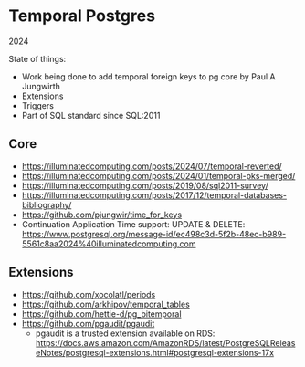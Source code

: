 Temporal Postgres
=================

2024

State of things:
 - Work being done to add temporal foreign keys to pg core by Paul A Jungwirth
 - Extensions
 - Triggers
 - Part of SQL standard since SQL:2011

Core
----

 - https://illuminatedcomputing.com/posts/2024/07/temporal-reverted/
 - https://illuminatedcomputing.com/posts/2024/01/temporal-pks-merged/
 - https://illuminatedcomputing.com/posts/2019/08/sql2011-survey/
 - https://illuminatedcomputing.com/posts/2017/12/temporal-databases-bibliography/
 - https://github.com/pjungwir/time_for_keys
 - Continuation Application Time support: UPDATE & DELETE: https://www.postgresql.org/message-id/ec498c3d-5f2b-48ec-b989-5561c8aa2024%40illuminatedcomputing.com

Extensions
----------
 - https://github.com/xocolatl/periods
 - https://github.com/arkhipov/temporal_tables
 - https://github.com/hettie-d/pg_bitemporal
 - https://github.com/pgaudit/pgaudit
   - pgaudit is a trusted extension available on RDS: https://docs.aws.amazon.com/AmazonRDS/latest/PostgreSQLReleaseNotes/postgresql-extensions.html#postgresql-extensions-17x
